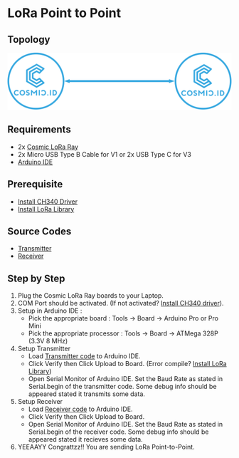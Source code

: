 # LoRa Point to Point

## Topology

![LoRa Point to Point](assets/point-to-point.png "LoRa Point-to-Point")

## Requirements

* 2x [Cosmic LoRa Ray](https://www.tokopedia.com/cosmic-iot/lora-arduino-development-board-915mhz-915-mhz-antenna-charger)
* 2x Micro USB Type B Cable for V1 or 2x USB Type C for V3
* [Arduino IDE](https://www.arduino.cc/en/software)

## Prerequisite

* [Install CH340 Driver](https://sparks.gogo.co.nz/ch340.html)
* [Install LoRa Library](https://github.com/sandeepmistry/arduino-LoRa)

## Source Codes

* [Transmitter](examples/LoRa_P2P_Transmitter/LoRa_P2P_Transmitter.ino)
* [Receiver](examples/LoRa_P2P_Receiver/LoRa_P2P_Receiver.ino)

## Step by Step

1. Plug the Cosmic LoRa Ray boards to your Laptop.
2. COM Port should be activated. (If not activated? [Install CH340 driver](https://sparks.gogo.co.nz/ch340.html)).
3. Setup in Arduino IDE :
   * Pick the appropriate board : Tools -> Board -> Arduino Pro or Pro Mini
   * Pick the appropriate processor : Tools -> Board -> ATMega 328P (3.3V 8 MHz)
4. Setup Transmitter
   * Load [Transmitter code](examples/LoRa_P2P_Transmitter/LoRa_P2P_Transmitter.ino) to Arduino IDE.
   * Click Verify then Click Upload to Board. (Error compile? [Install LoRa Library](https://github.com/sandeepmistry/arduino-LoRa))
   * Open Serial Monitor of Arduino IDE. Set the Baud Rate as stated in Serial.begin of the transmitter code. Some debug info should be appeared stated it transmits some data.
5. Setup Receiver
   * Load [Receiver code](examples/LoRa_P2P_Receiver/LoRa_P2P_Receiver.ino) to Arduino IDE.
   * Click Verify then Click Upload to Board.
   * Open Serial Monitor of Arduino IDE. Set the Baud Rate as stated in Serial.begin of the receiver code. Some debug info should be appeared stated it recieves some data.
6. YEEAAYY Congrattzz!! You are sending LoRa Point-to-Point.
